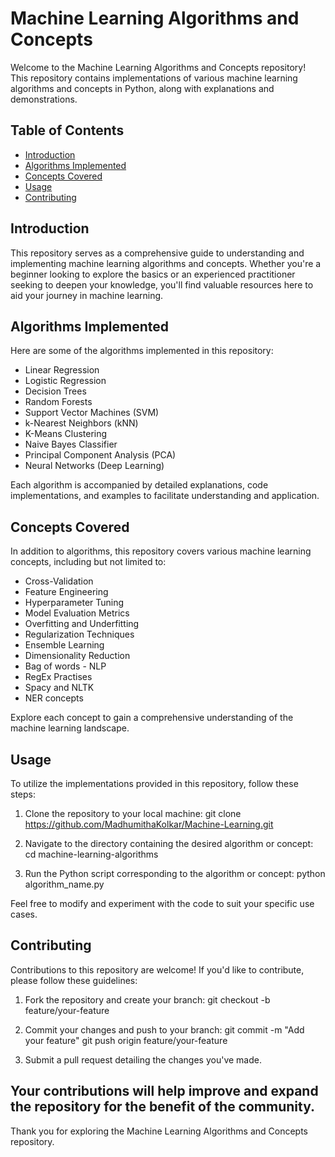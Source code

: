 # Machine Learning Algorithms and Concepts

Welcome to the Machine Learning Algorithms and Concepts repository! This repository contains implementations of various machine learning algorithms and concepts in Python, along with explanations and demonstrations.

## Table of Contents

- [Introduction](#introduction)
- [Algorithms Implemented](#algorithms-implemented)
- [Concepts Covered](#concepts-covered)
- [Usage](#usage)
- [Contributing](#contributing)

## Introduction

This repository serves as a comprehensive guide to understanding and implementing machine learning algorithms and concepts. Whether you're a beginner looking to explore the basics or an experienced practitioner seeking to deepen your knowledge, you'll find valuable resources here to aid your journey in machine learning.

## Algorithms Implemented

Here are some of the algorithms implemented in this repository:

- Linear Regression
- Logistic Regression
- Decision Trees
- Random Forests
- Support Vector Machines (SVM)
- k-Nearest Neighbors (kNN)
- K-Means Clustering
- Naive Bayes Classifier
- Principal Component Analysis (PCA)
- Neural Networks (Deep Learning)

Each algorithm is accompanied by detailed explanations, code implementations, and examples to facilitate understanding and application.

## Concepts Covered

In addition to algorithms, this repository covers various machine learning concepts, including but not limited to:

- Cross-Validation
- Feature Engineering
- Hyperparameter Tuning
- Model Evaluation Metrics
- Overfitting and Underfitting
- Regularization Techniques
- Ensemble Learning
- Dimensionality Reduction
- Bag of words - NLP
- RegEx Practises
- Spacy and NLTK
- NER concepts 

Explore each concept to gain a comprehensive understanding of the machine learning landscape.

## Usage

To utilize the implementations provided in this repository, follow these steps:

1. Clone the repository to your local machine:
git clone https://github.com/MadhumithaKolkar/Machine-Learning.git

2. Navigate to the directory containing the desired algorithm or concept:
cd machine-learning-algorithms

3. Run the Python script corresponding to the algorithm or concept:
python algorithm_name.py

Feel free to modify and experiment with the code to suit your specific use cases.

## Contributing

Contributions to this repository are welcome! If you'd like to contribute, please follow these guidelines:

1. Fork the repository and create your branch:
git checkout -b feature/your-feature


2. Commit your changes and push to your branch:
git commit -m "Add your feature"
git push origin feature/your-feature

3. Submit a pull request detailing the changes you've made.

Your contributions will help improve and expand the repository for the benefit of the community.
---

Thank you for exploring the Machine Learning Algorithms and Concepts repository.
